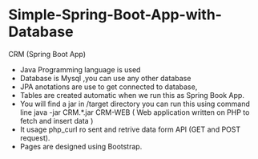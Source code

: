 # Simple-Spring-Boot-App-with-Database

CRM (Spring Boot App)
  - Java Programming language is used
  - Database is Mysql ,you can use any other database 
  - JPA anotations are use to get connected to database,
  - Tables are created automatic when we run this as Spring Book App.
  - You will find a jar in /target directory you can run this using command line 
      java -jar CRM.*.jar
CRM-WEB ( Web application written on PHP to fetch and insert data )
  -  It usage php_curl ro sent and retrive data form API (GET and POST request).
  -  Pages are designed using Bootstrap.
